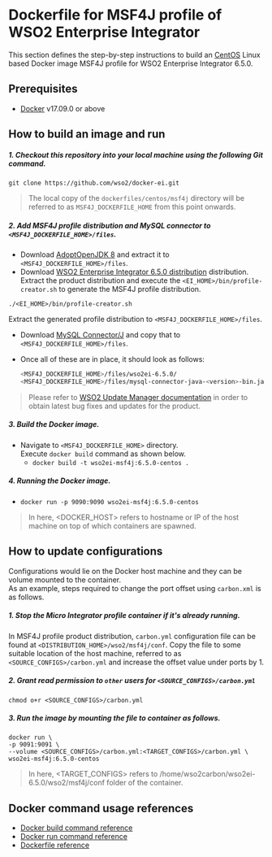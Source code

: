 # Dockerfile for MSF4J profile of WSO2 Enterprise Integrator #
This section defines the step-by-step instructions to build an [CentOS](https://hub.docker.com/_/centos/) Linux based Docker image
MSF4J profile for WSO2 Enterprise Integrator 6.5.0.

## Prerequisites

* [Docker](https://www.docker.com/get-docker) v17.09.0 or above


## How to build an image and run
##### 1. Checkout this repository into your local machine using the following Git command.
```
git clone https://github.com/wso2/docker-ei.git
```

>The local copy of the `dockerfiles/centos/msf4j` directory will be referred to as `MSF4J_DOCKERFILE_HOME` from this point onwards.

##### 2. Add MSF4J profile distribution and MySQL connector to `<MSF4J_DOCKERFILE_HOME>/files`.

- Download [AdoptOpenJDK 8](https://adoptopenjdk.net/) and extract it to `<MSF4J_DOCKERFILE_HOME>/files`.
- Download [WSO2 Enterprise Integrator 6.5.0 distribution](https://wso2.com/integration/) distribution.
Extract the product distribution and execute the `<EI_HOME>/bin/profile-creator.sh` to generate the MSF4J
profile distribution.

```
./<EI_HOME>/bin/profile-creator.sh
``` 

Extract the generated profile distribution to `<MSF4J_DOCKERFILE_HOME>/files`.
- Download [MySQL Connector/J](https://downloads.mysql.com/archives/c-j)
and copy that to `<MSF4J_DOCKERFILE_HOME>/files`.
- Once all of these are in place, it should look as follows:

  ```bash
  <MSF4J_DOCKERFILE_HOME>/files/wso2ei-6.5.0/
  <MSF4J_DOCKERFILE_HOME>/files/mysql-connector-java-<version>-bin.jar
  ```

>Please refer to [WSO2 Update Manager documentation]( https://docs.wso2.com/display/WUM300/WSO2+Update+Manager)
in order to obtain latest bug fixes and updates for the product.

##### 3. Build the Docker image.
- Navigate to `<MSF4J_DOCKERFILE_HOME>` directory. <br>
  Execute `docker build` command as shown below.
    + `docker build -t wso2ei-msf4j:6.5.0-centos .`
    
##### 4. Running the Docker image.
- `docker run -p 9090:9090 wso2ei-msf4j:6.5.0-centos`
    
>In here, <DOCKER_HOST> refers to hostname or IP of the host machine on top of which containers are spawned.


## How to update configurations
Configurations would lie on the Docker host machine and they can be volume mounted to the container. <br>
As an example, steps required to change the port offset using `carbon.xml` is as follows.

##### 1. Stop the Micro Integrator profile container if it's already running.
In MSF4J profile product distribution, `carbon.yml` configuration file can be found at `<DISTRIBUTION_HOME>/wso2/msf4j/conf`.
Copy the file to some suitable location of the host machine, referred to as `<SOURCE_CONFIGS>/carbon.yml` and
increase the offset value under ports by 1.

##### 2. Grant read permission to `other` users for `<SOURCE_CONFIGS>/carbon.yml`
```
chmod o+r <SOURCE_CONFIGS>/carbon.yml
```

##### 3. Run the image by mounting the file to container as follows.
```
docker run \
-p 9091:9091 \
--volume <SOURCE_CONFIGS>/carbon.yml:<TARGET_CONFIGS>/carbon.yml \
wso2ei-msf4j:6.5.0-centos
```

>In here, <TARGET_CONFIGS> refers to /home/wso2carbon/wso2ei-6.5.0/wso2/msf4j/conf folder of the container.


## Docker command usage references

* [Docker build command reference](https://docs.docker.com/engine/reference/commandline/build/)
* [Docker run command reference](https://docs.docker.com/engine/reference/run/)
* [Dockerfile reference](https://docs.docker.com/engine/reference/builder/)
